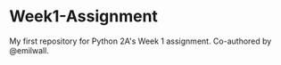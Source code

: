 # Week1-Assignment
 My first repository for Python 2A's Week 1 assignment. 
 Co-authored by @emilwall. 
